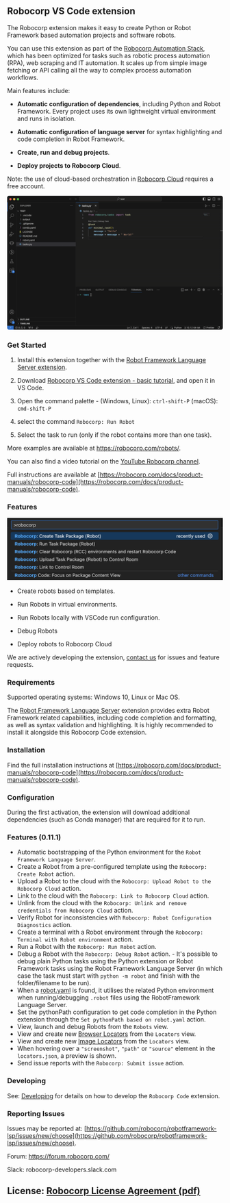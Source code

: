 ## Robocorp VS Code extension

The Robocorp extension makes it easy to create Python or Robot Framework based automation projects and software robots.

You can use this extension as part of the [Robocorp Automation Stack](https://github.com/robocorp/rcc), which has been optimized for tasks such as robotic process automation (RPA), web scraping and IT automation. It scales up from simple image fetching or API calling all the way to complex process automation workflows.

Main features include:

- **Automatic configuration of dependencies**, including Python and Robot Framework. Every project uses its own lightweight virtual environment and runs in isolation.

- **Automatic configuration of language server** for syntax highlighting and code completion in Robot Framework.

- **Create, run and debug projects**.

- **Deploy projects to Robocorp Cloud**.


Note: the use of cloud-based orchestration in [Robocorp Cloud](https://robocorp.com/robocorp-cloud) requires a free account.

![Example of a Robot running with the extension](https://raw.githubusercontent.com/robocorp/robotframework-lsp/robocorp-code-0.11.1/robocorp-code/images/gif_run.gif)


### Get Started

1. Install this extension together with the [Robot Framework Language Server extension](https://marketplace.visualstudio.com/items?itemName=robocorp.robotframework-lsp).

1. Download [Robocorp VS Code extension - basic tutorial](https://robocorp.com/robots/robot/robocorp-vs-code-extension-basic-tutorial), and open it in VS Code.

1. Open the command palette - (Windows, Linux): `ctrl-shift-P` (macOS): `cmd-shift-P`

1. select the command `Robocorp: Run Robot`

1. Select the task to run (only if the robot contains more than one task).

More examples are available at https://robocorp.com/robots/.

You can also find a video tutorial on the [YouTube Robocorp channel](https://youtu.be/zQQl8xZkGko?list=PLfXJKwwF049DIZxvwYuBgahHcDDGPpfN6). 

Full instructions are available at [https://robocorp.com/docs/product-manuals/robocorp-code](https://robocorp.com/docs/product-manuals/robocorp-code).

### Features

![image of command palette](https://raw.githubusercontent.com/robocorp/robotframework-lsp/robocorp-code-0.11.1/robocorp-code/images/command-palette.png)

- Create robots based on templates.

- Run Robots in virtual environments.

- Run Robots locally with VSCode run configuration.

- Debug Robots

- Deploy robots to Robocorp Cloud

We are actively developing the extension, [contact us](#Reporting-Issues) for issues and feature requests.


### Requirements

Supported operating systems: Windows 10, Linux or Mac OS.

The [Robot Framework Language Server](https://marketplace.visualstudio.com/items?itemName=robocorp.robotframework-lsp) extension provides extra Robot Framework related capabilities, including code completion and formatting, as well as syntax validation and highlighting. It is highly recommended to install it alongside this Robocorp Code extension.

### Installation

Find the full installation instructions at [https://robocorp.com/docs/product-manuals/robocorp-code](https://robocorp.com/docs/product-manuals/robocorp-code).

### Configuration

During the first activation, the extension will download additional dependencies (such as Conda manager) that are required for it to run.

### Features (0.11.1)

- Automatic bootstrapping of the Python environment for the `Robot Framework Language Server`.
- Create a Robot from a pre-configured template using the `Robocorp: Create Robot` action.
- Upload a Robot to the cloud with the `Robocorp: Upload Robot to the Robocorp Cloud` action.
- Link to the cloud with the `Robocorp: Link to Robocorp Cloud` action.
- Unlink from the cloud with the `Robocorp: Unlink and remove credentials from Robocorp Cloud` action.
- Verify Robot for inconsistencies with `Robocorp: Robot Configuration Diagnostics` action.
- Create a terminal with a Robot environment through the `Robocorp: Terminal with Robot environment` action.
- Run a Robot with the `Robocorp: Run Robot` action.
- Debug a Robot with the `Robocorp: Debug Robot` action. - It's possible to debug plain Python tasks using the Python extension or Robot Framework tasks using the Robot Framework Language Server (in which case the task must start with `python -m robot` and finish with the folder/filename to be run).
- When a [robot.yaml](https://robocorp.com/docs/setup/robot-yaml-format) is found, it utilises the related Python environment when running/debugging `.robot` files using the RobotFramework Language Server.
- Set the pythonPath configuration to get code completion in the Python extension through the `Set pythonPath based on robot.yaml` action.
- View, launch and debug Robots from the `Robots` view.
- View and create new [Browser Locators](https://robocorp.com/docs/development-howtos/browser/how-to-find-user-interface-elements-using-locators-in-web-applications) from the `Locators` view.
- View and create new [Image Locators](https://robocorp.com/docs/product-manuals/robocorp-lab/locating-and-targeting-user-interface-elements-in-robocorp-lab) from the `Locators` view.
- When hovering over a `"screenshot"`, `"path"` or `"source"` element in the `locators.json`, a preview is shown.
- Send issue reports with the `Robocorp: Submit issue` action.

### Developing

See: [Developing](docs/develop.md) for details on how to develop the `Robocorp Code` extension.

### Reporting Issues

Issues may be reported at: [https://github.com/robocorp/robotframework-lsp/issues/new/choose](https://github.com/robocorp/robotframework-lsp/issues/new/choose).

Forum: https://forum.robocorp.com/

Slack: robocorp-developers.slack.com

License: [Robocorp License Agreement (pdf)](https://cdn.robocorp.com/legal/Robocorp-EULA-v1.0.pdf)
---
